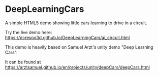# DeepLearningCars

A simple HTML5 demo showing little cars learning to drive in a circuit.

Try the live demo here: https://dcrespo3d.github.io/DeepLearningCars/ai_circuit.html

This demo is heavily based on Samuel Arzt's unity demo "Deep Learning Cars".

It can be found at https://arztsamuel.github.io/en/projects/unity/deepCars/deepCars.html

